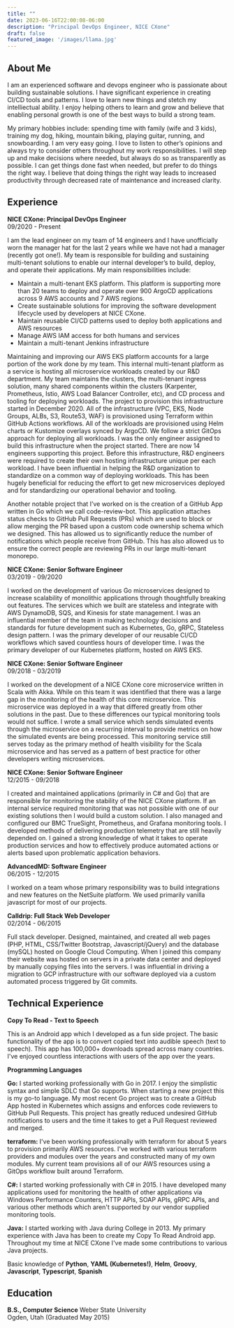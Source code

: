 ```yaml
---
title: ""
date: 2023-06-16T22:00:08-06:00
description: "Principal DevOps Engineer, NICE CXone"
draft: false
featured_image: '/images/llama.jpg'
---
```


About Me
----------

I am an experienced software and devops engineer who is passionate about building sustainable solutions. I have significant experience in creating CI/CD tools and patterns. I love to learn new things and stetch my intelliectual ability. I enjoy helping others to learn and grow and believe that enabling personal growth is one of the best ways to build a strong team. 

My primary hobbies include: spending time with family (wife and 3 kids), training my dog, hiking, mountain biking, playing guitar, running, and snowboarding. I am very easy going. I love to listen to other’s opinions and always try to consider others throughout my work responsibilities. I will step up and make decisions where needed, but always do so as transparently as possible. I can get things done fast when needed, but prefer to do things the right way. I believe that doing things the right way leads to increased productivity through decreased rate of maintenance and increased clarity.

Experience
----------

**NICE CXone: Principal DevOps Engineer**  \
09/2020 - Present

I am the lead engineer on my team of 14 engineers and I have unofficially worn the manager hat for the last 2 years while we have not had a manager (recently got one!). My team is responsible for building and sustaining multi-tenant solutions to enable our internal developer’s to build, deploy, and operate their applications. My main responsibilities include:

* Maintain a multi-tenant EKS platform. This platform is supporting more than 20 teams to deploy and operate over 900 ArgoCD applications across 9 AWS accounts and 7 AWS regions.
* Create sustainable solutions for improving the software development lifecycle used by developers at NICE CXone.
* Maintain reusable CI/CD patterns used to deploy both applications and AWS resources
* Manage AWS IAM access for both humans and services
* Maintain a multi-tenant Jenkins infrastructure

Maintaining and improving our AWS EKS platform accounts for a large portion of the work done by my team. This internal multi-tenant platform as a service is hosting all microservice workloads created by our R&D department. My team maintains the clusters, the multi-tenant ingress solution, many shared components within the clusters (Karpenter, Prometheus, Istio, AWS Load Balancer Controller, etc), and CD process and tooling for deploying workloads. The project to provision this infrastructure started in December 2020. All of the infrastructure (VPC, EKS, Node Groups, ALBs, S3, Route53, WAF) is provisioned using Terraform within GitHub Actions workflows. All of the workloads are provisioned using Helm charts or Kustomize overlays synced by ArgoCD. We follow a strict GitOps approach for deploying all workloads. I was the only engineer assigned to build this infrastructure when the project started. There are now 14 engineers supporting this project. Before this infrastructure, R&D engineers were required to create their own hosting infrastructure unique per each workload. I have been influential in helping the R&D organization to standardize on a common way of deploying workloads. This has been hugely beneficial for reducing the effort to get new microservices deployed and for standardizing our operational behavior and tooling.

Another notable project that I’ve worked on is the creation of a GitHub App written in Go which we call code-review-bot. This application attaches status checks to GitHub Pull Requests (PRs) which are used to block or allow merging the PR based upon a custom code ownership schema which we designed. This has allowed us to significantly reduce the number of notifications which people receive from GitHub. This has also allowed us to ensure the correct people are reviewing PRs in our large multi-tenant monorepo.

**NICE CXone: Senior Software Engineer**  \
03/2019 - 09/2020

I worked on the development of various Go microservices designed to increase scalability of monolithic
applications through thoughtfully breaking out features. The services which we built are stateless and
integrate with AWS DynamoDB, SQS, and Kinesis for state management. I was an influential member of the
team in making technology decisions and standards for future development such as Kubernetes, Go, gRPC,
Stateless design pattern. I was the primary developer of our reusable CI/CD workflows which saved countless
hours of developer time. I was the primary developer of our Kubernetes platform, hosted on AWS EKS.

**NICE CXone: Senior Software Engineer**  \
09/2018 - 03/2019

I worked on the development of a NICE CXone core microservice written in Scala with Akka. While on this
team it was identified that there was a large gap in the monitoring of the health of this core microservice.
This microservice was deployed in a way that differed greatly from other solutions in the past. Due to these
differences our typical monitoring tools would not suffice. I wrote a small service which sends simulated
events through the microservice on a recurring interval to provide metrics on how the simulated events are
being processed. This monitoring service still serves today as the primary method of health visibility for
the Scala microservice and has served as a pattern of best practice for other developers writing microservices.

**NICE CXone: Senior Software Engineer**  \
12/2015 - 09/2018

I created and maintained applications (primarily in C# and Go) that are responsible for monitoring the stability
of the NICE CXone platform. If an internal service required monitoring that was not possible with one of our
existing solutions then I would build a custom solution. I also managed and configured our BMC TrueSight, Prometheus,
and Grafana monitoring tools. I developed methods of delivering production telemetry that are still heavily depended
on. I gained a strong knowledge of what it takes to operate production services and how to effectively produce
automated actions or alerts based upon problematic application behaviors.


**AdvancedMD: Software Engineer**  \
06/2015 - 12/2015

I worked on a team whose primary responsibility was to build integrations and new features on the NetSuite platform.
We used primarily vanilla javascript for most of our projects.

**Calldrip: Full Stack Web Developer**  \
02/2014 - 06/2015

Full stack developer. Designed, maintained, and created all web pages (PHP, HTML, CSS/Twitter Bootstrap,
Javascript/jQuery) and the database (mySQL) hosted on Google Cloud Computing. When I joined this company
their website was hosted on servers in a private data center and deployed by manually copying files into
the servers. I was influential in driving a migration to GCP infrastructure with our software deployed
via a custom automated process triggered by Git commits.

Technical Experience
--------------------

**Copy To Read - Text to Speech**

This is an Android app which I developed as a fun side project. The basic functionality of the app is to convert
copied text into audible speech (text to speech). This app has 100,000+ downloads spread across many countries.
I've enjoyed countless interactions with users of the app over the years.

**Programming Languages**

**Go:** I started working professionally with Go in 2017. I enjoy the simplistic syntax and simple SDLC that Go
supports. When starting a new project this is my go-to language. My most recent Go project was to create a GitHub App
hosted in Kubernetes which assigns and enforces code reviewers to GitHub Pull Requests. This project has greatly reduced
undesired GitHub notifications to users and the time it takes to get a Pull Request reviewed and merged.

**terraform:** I've been working professionally with terraform for about 5 years to provision primarily AWS resources.
I've worked with various terraform providers and modules over the years and constructed many of my own modules. My current
team provisions all of our AWS resources using a GitOps workflow built around Terraform.

**C#:** I started working professionally with C# in 2015. I have developed many applications used for monitoring the
health of other applications via Windows Performance Counters, HTTP APIs, SOAP APIs, gRPC APIs, and various other methods
which aren't supported by our vendor supplied monitoring tools.

**Java:** I started working with Java during College in 2013. My primary experience with Java has been to create my
Copy To Read Android app. Throughout my time at NICE CXone I've made some contributions to various Java projects.

Basic knowledge of **Python**, **YAML (Kubernetes!)**, **Helm**, **Groovy**, **Javascript**, **Typescript**, **Spanish**

Education
---------

**B.S., Computer Science** Weber State University  \
Ogden, Utah (Graduated May 2015)
